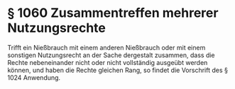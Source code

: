 # § 1060 Zusammentreffen mehrerer Nutzungsrechte
Trifft ein Nießbrauch mit einem anderen Nießbrauch oder mit einem sonstigen Nutzungsrecht an der Sache dergestalt zusammen, dass die Rechte nebeneinander nicht oder nicht vollständig ausgeübt werden können, und haben die Rechte gleichen Rang, so findet die Vorschrift des § 1024 Anwendung.